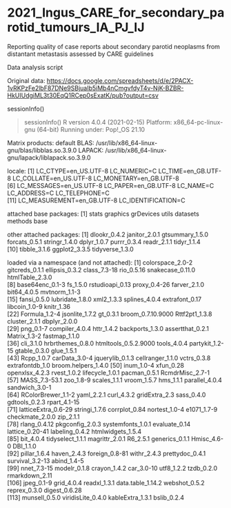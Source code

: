 # 2021_Ingus_CARE_for_secondary_parotid_tumours_IA_PJ_IJ
Reporting quality of case reports about secondary parotid neoplasms from distantant metastasis assessed by CARE guidelines

Data analysis script

Original data: https://docs.google.com/spreadsheets/d/e/2PACX-1vRKPzFe2lbF87DNe9SBjuaIb5iMb4nCmgvfdyT4v-NjK-BZBR-HkUIUdgiML3t30EqQ1RCep0sExatK/pub?output=csv


sessionInfo()

> sessionInfo()
R version 4.0.4 (2021-02-15)
Platform: x86_64-pc-linux-gnu (64-bit)
Running under: Pop!_OS 21.10

Matrix products: default
BLAS:   /usr/lib/x86_64-linux-gnu/blas/libblas.so.3.9.0
LAPACK: /usr/lib/x86_64-linux-gnu/lapack/liblapack.so.3.9.0

locale:
 [1] LC_CTYPE=en_US.UTF-8       LC_NUMERIC=C               LC_TIME=en_GB.UTF-8        LC_COLLATE=en_US.UTF-8     LC_MONETARY=en_GB.UTF-8   
 [6] LC_MESSAGES=en_US.UTF-8    LC_PAPER=en_GB.UTF-8       LC_NAME=C                  LC_ADDRESS=C               LC_TELEPHONE=C            
[11] LC_MEASUREMENT=en_GB.UTF-8 LC_IDENTIFICATION=C       

attached base packages:
[1] stats     graphics  grDevices utils     datasets  methods   base     

other attached packages:
 [1] dlookr_0.4.2    janitor_2.0.1   gtsummary_1.5.0 forcats_0.5.1   stringr_1.4.0   dplyr_1.0.7     purrr_0.3.4     readr_2.1.1     tidyr_1.1.4    
[10] tibble_3.1.6    ggplot2_3.3.5   tidyverse_1.3.0

loaded via a namespace (and not attached):
  [1] colorspace_2.0-2     gitcreds_0.1.1       ellipsis_0.3.2       class_7.3-18         rio_0.5.16           snakecase_0.11.0     htmlTable_2.3.0     
  [8] base64enc_0.1-3      fs_1.5.0             rstudioapi_0.13      proxy_0.4-26         farver_2.1.0         bit64_4.0.5          mvtnorm_1.1-3       
 [15] fansi_0.5.0          lubridate_1.8.0      xml2_1.3.3           splines_4.0.4        extrafont_0.17       libcoin_1.0-9        knitr_1.36          
 [22] Formula_1.2-4        jsonlite_1.7.2       gt_0.3.1             broom_0.7.10.9000    Rttf2pt1_1.3.8       cluster_2.1.1        dbplyr_2.0.0        
 [29] png_0.1-7            compiler_4.0.4       httr_1.4.2           backports_1.3.0      assertthat_0.2.1     Matrix_1.3-2         fastmap_1.1.0       
 [36] cli_3.1.0            hrbrthemes_0.8.0     htmltools_0.5.2.9000 tools_4.0.4          partykit_1.2-15      gtable_0.3.0         glue_1.5.1          
 [43] Rcpp_1.0.7           carData_3.0-4        jquerylib_0.1.3      cellranger_1.1.0     vctrs_0.3.8          extrafontdb_1.0      broom.helpers_1.4.0 
 [50] inum_1.0-4           xfun_0.28            openxlsx_4.2.3       rvest_1.0.2          lifecycle_1.0.1      pacman_0.5.1         RcmdrMisc_2.7-1     
 [57] MASS_7.3-53.1        zoo_1.8-9            scales_1.1.1         vroom_1.5.7          hms_1.1.1            parallel_4.0.4       sandwich_3.0-1      
 [64] RColorBrewer_1.1-2   yaml_2.2.1           curl_4.3.2           gridExtra_2.3        sass_0.4.0           gdtools_0.2.3        rpart_4.1-15        
 [71] latticeExtra_0.6-29  stringi_1.7.6        corrplot_0.84        nortest_1.0-4        e1071_1.7-9          checkmate_2.0.0      zip_2.1.1           
 [78] rlang_0.4.12         pkgconfig_2.0.3      systemfonts_1.0.1    evaluate_0.14        lattice_0.20-41      labeling_0.4.2       htmlwidgets_1.5.4   
 [85] bit_4.0.4            tidyselect_1.1.1     magrittr_2.0.1       R6_2.5.1             generics_0.1.1       Hmisc_4.6-0          DBI_1.1.0           
 [92] pillar_1.6.4         haven_2.4.3          foreign_0.8-81       withr_2.4.3          prettydoc_0.4.1      survival_3.2-13      abind_1.4-5         
 [99] nnet_7.3-15          modelr_0.1.8         crayon_1.4.2         car_3.0-10           utf8_1.2.2           tzdb_0.2.0           rmarkdown_2.11      
[106] jpeg_0.1-9           grid_4.0.4           readxl_1.3.1         data.table_1.14.2    webshot_0.5.2        reprex_0.3.0         digest_0.6.28       
[113] munsell_0.5.0        viridisLite_0.4.0    kableExtra_1.3.1     bslib_0.2.4 
